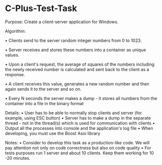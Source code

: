 # C-Plus-Test-Task
Purpose: Create a client-server application for Windows.

Algorithm: 

• Clients send to the server random integer numbers from 0 to 1023.

• Server receives and stores these numbers into a container as unique values.

• Upon a client's request, the average of squares of the numbers including the newly received number is calculated and sent back to the client as a response.

• A client receives this value, generates a new random number and then again sends it to the server and so on.

• Every N seconds the server makes a dump - it stores all numbers from the container into a file in the binary format

Details:
• User has to be able to normally stop clients and server (for example, using ESC button)
• Server has to make a dump in the separate thread - not in the thread(s) which is used for communication with clients
• Output all the processes into console and the application's log file
• When developing, you must use the Boost Asio library 

Notes:
• Consider to develop this task as a production-like code. We will pay attention not only on code correctness but also on code quality
• For tests purposes run 1 server and about 10 clients. Keep them working for 10 -20 minutes.